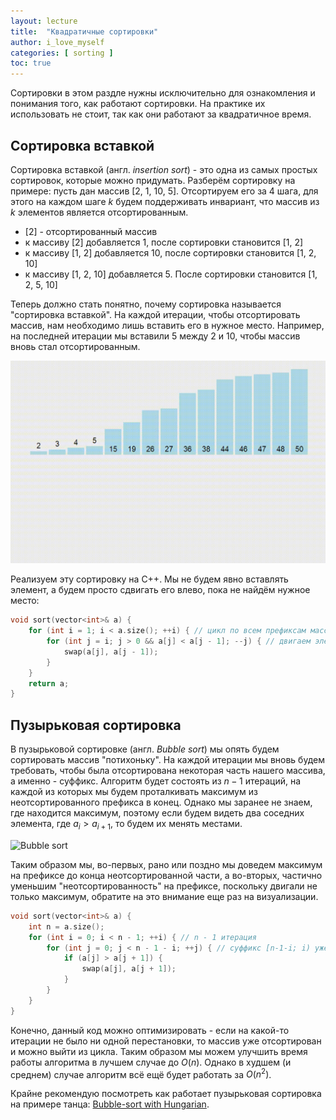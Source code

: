 ```yaml
---
layout: lecture
title:  "Квадратичные сортировки"
author: i_love_myself
categories: [ sorting ]
toc: true
---
```


Сортировки в этом раздле нужны исключительно для ознакомления и понимания того, как работают сортировки. На практике их использовать не стоит, так как они работают за квадратичное время.

## Сортировка вставкой

Сортировка вставкой (англ. _insertion sort_) - это одна из самых простых сортировок, которые можно придумать. Разберём сортировку на примере: пусть дан массив [2, 1, 10, 5]. Отсортируем его за 4 шага, для этого на каждом шаге $k$ будем поддерживать инвариант, что массив из $k$ элементов является отсортированным.

* [2] - отсортированный массив
* к массиву [2] добавляется 1, после сортировки становится [1, 2]
* к массиву [1, 2] добавляется 10, после сортировки становится [1, 2, 10]
* к массиву [1, 2, 10] добавляется 5. После сортировки становится [1, 2, 5, 10]

Теперь должно стать понятно, почему сортировка называется "сортировка вставкой". На каждой итерации, чтобы отсортировать массив, нам необходимо лишь вставить его в нужное место. Например, на последней итерации мы вставили 5 между 2 и 10, чтобы массив вновь стал отсортированным.

![Insertion sort](./img/insertion_sort.gif)

Реализуем эту сортировку на C++. Мы не будем явно вставлять элемент, а будем просто сдвигать его влево, пока не найдём нужное место:

```cpp
void sort(vector<int>& a) {
    for (int i = 1; i < a.size(); ++i) { // цикл по всем префиксам массива
        for (int j = i; j > 0 && a[j] < a[j - 1]; --j) { // двигаем элемент влево, пока не найдем нужное место
            swap(a[j], a[j - 1]);
        }
    }
    return a;
}
```

## Пузырьковая сортировка

В пузырьковой сортировке (англ. _Bubble sort_) мы опять будем сортировать массив "потихоньку". На каждой итерации мы вновь будем требовать, чтобы была отсортирована некоторая часть нашего массива, а именно - суффикс. Алгоритм будет состоять из $n - 1$ итераций, на каждой из которых мы будем проталкивать максимум из неотсортированного префикса в конец. Однако мы заранее не знаем, где находится максимум, поэтому если будем видеть два соседних элемента, где $a_{i} > a_{i+1}$, то будем их менять местами.

![Bubble sort](./img/bubble_sort.gif)

Таким образом мы, во-первых, рано или поздно мы доведем максимум на префиксе до конца неотсортированной части, а во-вторых, частично уменьшим "неотсортированность" на префиксе, поскольку двигали не только максимум, обратите на это внимание еще раз на визуализации.

```cpp
void sort(vector<int>& a) {
    int n = a.size();
    for (int i = 0; i < n - 1; ++i) { // n - 1 итерация
        for (int j = 0; j < n - 1 - i; ++j) { // суффикс [n-1-i; i) уже отсортирован
            if (a[j] > a[j + 1]) {
                swap(a[j], a[j + 1]);
            }
        }
    }
}
```

Конечно, данный код можно оптимизировать - если на какой-то итерации не было ни одной перестановки, то массив уже отсортирован и можно выйти из цикла. Таким образом мы можем улучшить время работы алгоритма в лучшем случае до $O(n)$. Однако в худшем (и среднем) случае алгоритм всё ещё будет работать за $O(n^2)$.

Крайне рекомендую посмотреть как работает пузырьковая сортировка на примере танца: [Bubble-sort with Hungarian](https://youtu.be/lyZQPjUT5B48).
